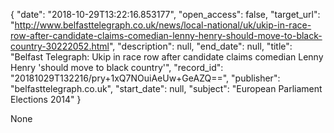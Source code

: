{
  "date": "2018-10-29T13:22:16.853177", 
  "open_access": false, 
  "target_url": "http://www.belfasttelegraph.co.uk/news/local-national/uk/ukip-in-race-row-after-candidate-claims-comedian-lenny-henry-should-move-to-black-country-30222052.html", 
  "description": null, 
  "end_date": null, 
  "title": "Belfast Telegraph: Ukip in race row after candidate claims comedian Lenny Henry 'should move to black country'", 
  "record_id": "20181029T132216/pry+1xQ7NOuiAeUw+GeAZQ==", 
  "publisher": "belfasttelegraph.co.uk", 
  "start_date": null, 
  "subject": "European Parliament Elections 2014"
}

None